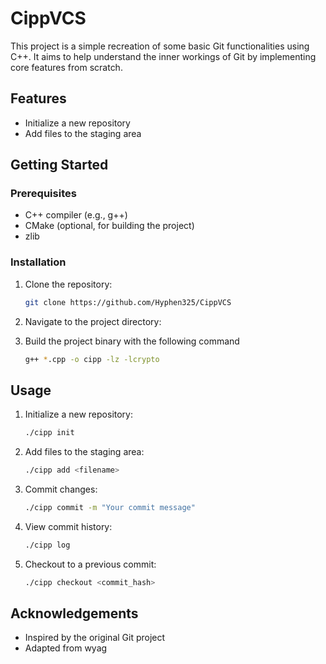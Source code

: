 # CippVCS

This project is a simple recreation of some basic Git functionalities using C++. It aims to help understand the inner workings of Git by implementing core features from scratch.

## Features

- Initialize a new repository
- Add files to the staging area

## Getting Started

### Prerequisites

- C++ compiler (e.g., g++)
- CMake (optional, for building the project)
- zlib

### Installation

1. Clone the repository:
    ```sh
    git clone https://github.com/Hyphen325/CippVCS
    ```
2. Navigate to the project directory:
    
3.  Build the project binary with the following command
    ```sh
    g++ *.cpp -o cipp -lz -lcrypto
    ```

## Usage

1. Initialize a new repository:
    ```sh
    ./cipp init
    ```
2. Add files to the staging area:
    ```sh
    ./cipp add <filename>
    ```
3. Commit changes:
    ```sh
    ./cipp commit -m "Your commit message"
    ```
4. View commit history:
    ```sh
    ./cipp log
    ```
5. Checkout to a previous commit:
    ```sh
    ./cipp checkout <commit_hash>
    ```


## Acknowledgements

- Inspired by the original Git project
- Adapted from wyag 


